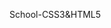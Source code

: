School-CSS3&HTML5
<!-- om te copy pasten -->
<!DOCTYPE html>
  <head>
  </head>
  <body>
    <script src""></script>
  </body>
</html>
